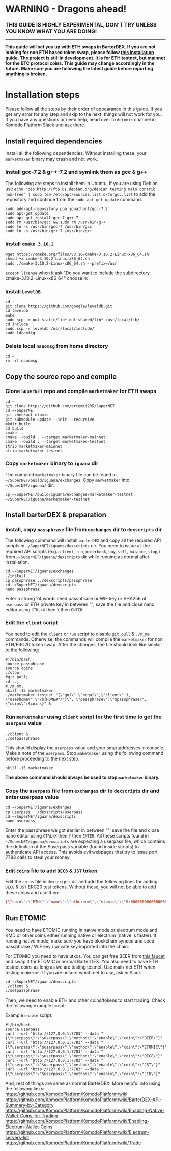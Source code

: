 # WARNING - Dragons ahead!
### THIS GUIDE IS HIGHLY EXPERIMENTAL, DON'T TRY UNLESS YOU KNOW WHAT YOU ARE DOING!
---
**This guide will set you up with ETH swaps in BarterDEX. If you are not looking for non ETH based token swap, please follow [this installation guide](https://github.com/KomodoPlatform/KomodoPlatform/wiki/Installing-and-Using-Komodo-Platform-(barterDEX)). The project is still in development. It is for ETH testnet, but mainnet for the BTC protocol coins. This guide may change accordingly in the future. Make sure you are following the latest guide before reporting anything is broken.**

# Installation steps
Please follow all the steps by their order of appearance in this guide. If you get any error for any step and skip to the next, things will not work for you. If you have any questions or need help, head over to `#etomic` channel in Komodo Platform Slack and ask there.

## Install required dependencies
Install all the following dependencies. Without installing these, your `marketmaker` binary may crash and not work.

### Install gcc-7.2 & g++-7.2 and symlink them as gcc & g++
The following are steps to install them in Ubuntu. If you are using Debian use `echo "deb http://ftp.us.debian.org/debian testing main contrib non-free" | sudo tee /etc/apt/sources.list.d/forgcc.list` to add the repository and continue from the `sudo apt-get update` command.
```shell
sudo add-apt-repository ppa:jonathonf/gcc-7.2
sudo apt-get update
sudo apt-get install gcc-7 g++-7
sudo rm /usr/bin/gcc && sudo rm /usr/bin/g++
sudo ln -s /usr/bin/gcc-7 /usr/bin/gcc
sudo ln -s /usr/bin/g++-7 /usr/bin/g++
```

### Install `cmake 3.10.2`
```shell
wget https://cmake.org/files/v3.10/cmake-3.10.2-Linux-x86_64.sh
chmod +x cmake-3.10.2-Linux-x86_64.sh
sudo ./cmake-3.10.2-Linux-x86_64.sh --prefix=/usr
```
`accept license`
when it ask "Do you want to include the subdirectory cmake-3.10.2-Linux-x86_64" choose `NO`

### Install `LevelDB`
```shell
cd ~
git clone https://github.com/google/leveldb.git
cd leveldb
make  
sudo scp -r out-static/lib* out-shared/lib* /usr/local/lib/
cd include
sudo scp -r leveldb /usr/local/include/
sudo ldconfig
```

### Delete local `nanomsg` from home directory
```shell
cd ~
rm -rf nanomsg
```

## Copy the source repo and compile
### Clone `SuperNET` repo and compile `marketmaker` for ETH swaps
```shell
cd ~
git clone https://github.com/artemii235/SuperNET
cd ~/SuperNET
git checkout etomic
git submodule update --init --recursive
mkdir build
cd build
cmake ..
cmake --build . --target marketmaker-mainnet
cmake --build . --target marketmaker-testnet
strip marketmaker-mainnet
strip marketmaker-testnet
```

### Copy `marketmaker` binary to `iguana` dir
The compiled `marketmaker` binary file can be found in `~/SuperNET/build/iguana/exchanges`. Copy `marketmaker` into `~/SuperNET/iguana/` dir.
```shell
cp ~/SuperNET/build/iguana/exchanges/marketmaker-testnet ~/SuperNET/iguana/marketmaker-testnet
```

## Install barterDEX & preparation
### Install, copy `passphrase` file from `exchanges` dir to `dexscripts` dir
The following command will install `barterDEX` and copy all the required API scripts in `~/SuperNET/iguana/dexscripts` dir. You need to issue all the required API scripts (e.g.: `client`, `run`, `orderbook`, `buy`, `sell`, `balance`, `stop`,) from `~/SuperNET/iguana/dexscripts` dir while running as normal after installation.

```shell
cd ~/SuperNET/iguana/exchanges
./install
cp passphrase ../dexscripts/passphrase
cd ~/SuperNET/iguana/dexscripts
nano passphrase
```

Enter a strong 24 words seed passphrase or WIF key or SHA256 of `userpass` or ETH private key in between "", save the file and close nano editor using `CTRL+X` then `Y` then `ENTER`.

### Edit the `client` script
You need to edit the `client` or `run` script to disable `git pull` & `./m_mm` commands. Otherwise, the commands will compile the `marketmaker` for non ETH/ERC20 token swap. After the changes, the file should look like similar to the following:

```shell
#!/bin/bash
source passphrase
source coins
./stop
#git pull;
cd ..; 
#./m_mm;
pkill -15 marketmaker; 
./marketmaker-testnet "{\"gui\":\"nogui\",\"client\":1, \"userhome\":\"/${HOME#"/"}\", \"passphrase\":\"$passphrase\", \"coins\":$coins}" &
```

### Run `marketmaker` using `client` script for the first time to get the `userpass` value
```shell
./client &
./setpassphrase
```
This should display the `userpass` value and your smartaddresses in console. Make a note of the `userpass`. Stop `maketmaker` using the following command before proceeding to the next step.
```shell
pkill -15 marketmaker
```
**The above command should always be used to stop `marketmaker` binary.**

### Copy the `userpass` file from `exchanges` dir to `dexscripts` dir and enter userpass value
```shell
cd ~/SuperNET/iguana/exhanges
cp userpass ../dexscripts/userpass
cd ~/SuperNET/iguana/dexscripts
nano userpass
```
Enter the passphrase we got earlier in between "", save the file and close nano editor using `CTRL+X` then `Y` then `ENTER`. All these scripts found in `~/SuperNET/iguana/dexscripts` are expecting a userpass file, which contains the definition of the $userpass variable (found inside scripts) to authenticate API access. This avoids evil webpages that try to issue port 7783 calls to steal your money.

### Edit `coins` file to add `DEC8` & `JST` token
Edit the `coins` file in `dexscripts` dir and add the following lines for adding `DEC8` & `JST` ERC20 test tokens. Without these, you will not be able to add these coins and use them.
```JSON
{\"coin\":\"ETH\",\"name\":\"ethereum\",\"etomic\":\"0x0000000000000000000000000000000000000000\",\"rpcport\":80}, {\"coin\":\"JST\",\"name\":\"JST\",\"etomic\":\"0x996a8ae0304680f6a69b8a9d7c6e37d65ab5ab56\",\"rpcport\":80}, {\"coin\":\"DEC8\",\"name\":\"DEC8\",\"etomic\":\"0x3ab100442484dc2414aa75b2952a0a6f03f8abfd\",\"rpcport\":80}, {\"coin\":\"EOS\",\"name\":\"EOS\",\"etomic\":\"0x86fa049857e0209aa7d9e616f7eb3b3b78ecfdb0\",\"rpcport\":80},
```

## Run ETOMIC

You need to have ETOMIC running in native mode or electrum mode and KMD or other coins either running native or electrum (native is faster). If running native mode, make sure you have blockchain synced and seed passphrase / WIF key / private key imported into the chain.

For ETOMIC you need to have utxos. You can get free BEER from [this faucet](http://atomicexplorer.com/#/faucet) and swap it for ETOMIC in normal BarterDEX.  You also need to have ETH testnet coins as long as we are testing testnet. Use main-net ETH when testing main-net. If you are unsure which net to use, ask in Slack.

```shell
cd ~/SuperNET/iguana/dexscripts
./client &
./setpassphrase
```

Then, we need to enable ETH and other coins/tokens to start trading. Check the following example script:

Example `enable` script:
```shell
#!/bin/bash
source userpass
curl --url "http://127.0.0.1:7783" --data "{\"userpass\":\"$userpass\",\"method\":\"enable\",\"coin\":\"BEER\"}"
curl --url "http://127.0.0.1:7783" --data "{\"userpass\":\"$userpass\",\"method\":\"enable\",\"coin\":\"ETOMIC\"}"
curl --url "http://127.0.0.1:7783" --data "{\"userpass\":\"$userpass\",\"method\":\"enable\",\"coin\":\"DEC8\"}"
curl --url "http://127.0.0.1:7783" --data "{\"userpass\":\"$userpass\",\"method\":\"enable\",\"coin\":\"JST\"}"
curl --url "http://127.0.0.1:7783" --data "{\"userpass\":\"$userpass\",\"method\":\"enable\",\"coin\":\"ETH\"}"
```

And, rest of things are same as normal BarterDEX. More helpful info using the following links:
https://github.com/KomodoPlatform/KomodoPlatform/wiki
https://github.com/KomodoPlatform/KomodoPlatform/wiki/BarterDEX-API-Summary-by-Category
https://github.com/KomodoPlatform/KomodoPlatform/wiki/Enabling-Native-Wallet-Coins-for-Trading
https://github.com/KomodoPlatform/KomodoPlatform/wiki/Enabling-Electrum-Wallet-Coins
https://github.com/KomodoPlatform/KomodoPlatform/wiki/Electrum-servers-list
https://github.com/KomodoPlatform/KomodoPlatform/wiki/Trade